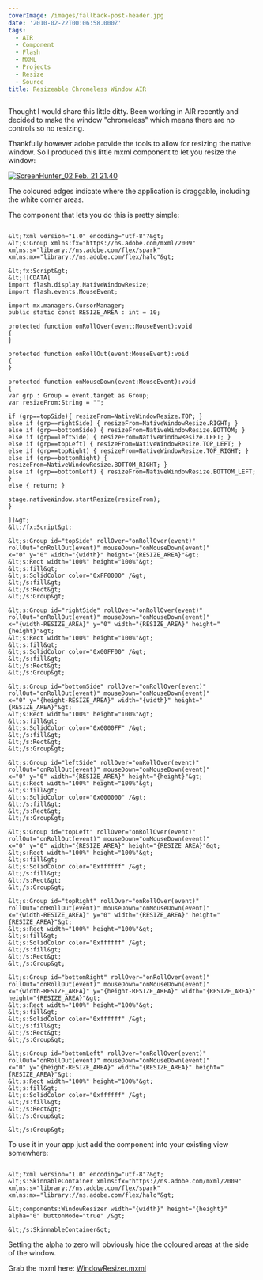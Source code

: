 ```yaml
---
coverImage: /images/fallback-post-header.jpg
date: '2010-02-22T00:06:58.000Z'
tags:
  - AIR
  - Component
  - Flash
  - MXML
  - Projects
  - Resize
  - Source
title: Resizeable Chromeless Window AIR
---
```


Thought I would share this little ditty. Been working in AIR recently and decided to make the window "chromeless" which means there are no controls so no resizing.

Thankfully however adobe provide the tools to allow for resizing the native window. So I produced this little mxml component to let you resize the window:

<!-- more -->

[![](https://mikecann.co.uk/wp-content/uploads/2010/02/ScreenHunter_02-Feb.-21-21.40.gif "ScreenHunter_02 Feb. 21 21.40")](https://mikecann.co.uk/wp-content/uploads/2010/02/ScreenHunter_02-Feb.-21-21.40.gif)

The coloured edges indicate where the application is draggable, including the white corner areas.

The component that lets you do this is pretty simple:

```

&lt;?xml version="1.0" encoding="utf-8"?&gt;
&lt;s:Group xmlns:fx="https://ns.adobe.com/mxml/2009"
xmlns:s="library://ns.adobe.com/flex/spark"
xmlns:mx="library://ns.adobe.com/flex/halo"&gt;

&lt;fx:Script&gt;
&lt;![CDATA[
import flash.display.NativeWindowResize;
import flash.events.MouseEvent;

import mx.managers.CursorManager;
public static const RESIZE_AREA : int = 10;

protected function onRollOver(event:MouseEvent):void
{
}

protected function onRollOut(event:MouseEvent):void
{
}

protected function onMouseDown(event:MouseEvent):void
{
var grp : Group = event.target as Group;
var resizeFrom:String = "";

if (grp==topSide){ resizeFrom=NativeWindowResize.TOP; }
else if (grp==rightSide) { resizeFrom=NativeWindowResize.RIGHT; }
else if (grp==bottomSide) { resizeFrom=NativeWindowResize.BOTTOM; }
else if (grp==leftSide) { resizeFrom=NativeWindowResize.LEFT; }
else if (grp==topLeft) { resizeFrom=NativeWindowResize.TOP_LEFT; }
else if (grp==topRight) { resizeFrom=NativeWindowResize.TOP_RIGHT; }
else if (grp==bottomRight) { resizeFrom=NativeWindowResize.BOTTOM_RIGHT; }
else if (grp==bottomLeft) { resizeFrom=NativeWindowResize.BOTTOM_LEFT; }
else { return; }

stage.nativeWindow.startResize(resizeFrom);
}

]]&gt;
&lt;/fx:Script&gt;

&lt;s:Group id="topSide" rollOver="onRollOver(event)" rollOut="onRollOut(event)" mouseDown="onMouseDown(event)"
x="0" y="0" width="{width}" height="{RESIZE_AREA}"&gt;
&lt;s:Rect width="100%" height="100%"&gt;
&lt;s:fill&gt;
&lt;s:SolidColor color="0xFF0000" /&gt;
&lt;/s:fill&gt;
&lt;/s:Rect&gt;
&lt;/s:Group&gt;

&lt;s:Group id="rightSide" rollOver="onRollOver(event)" rollOut="onRollOut(event)" mouseDown="onMouseDown(event)"
x="{width-RESIZE_AREA}" y="0" width="{RESIZE_AREA}" height="{height}"&gt;
&lt;s:Rect width="100%" height="100%"&gt;
&lt;s:fill&gt;
&lt;s:SolidColor color="0x00FF00" /&gt;
&lt;/s:fill&gt;
&lt;/s:Rect&gt;
&lt;/s:Group&gt;

&lt;s:Group id="bottomSide" rollOver="onRollOver(event)" rollOut="onRollOut(event)" mouseDown="onMouseDown(event)"
x="0" y="{height-RESIZE_AREA}" width="{width}" height="{RESIZE_AREA}"&gt;
&lt;s:Rect width="100%" height="100%"&gt;
&lt;s:fill&gt;
&lt;s:SolidColor color="0x0000FF" /&gt;
&lt;/s:fill&gt;
&lt;/s:Rect&gt;
&lt;/s:Group&gt;

&lt;s:Group id="leftSide" rollOver="onRollOver(event)" rollOut="onRollOut(event)" mouseDown="onMouseDown(event)"
x="0" y="0" width="{RESIZE_AREA}" height="{height}"&gt;
&lt;s:Rect width="100%" height="100%"&gt;
&lt;s:fill&gt;
&lt;s:SolidColor color="0x000000" /&gt;
&lt;/s:fill&gt;
&lt;/s:Rect&gt;
&lt;/s:Group&gt;

&lt;s:Group id="topLeft" rollOver="onRollOver(event)" rollOut="onRollOut(event)" mouseDown="onMouseDown(event)"
x="0" y="0" width="{RESIZE_AREA}" height="{RESIZE_AREA}"&gt;
&lt;s:Rect width="100%" height="100%"&gt;
&lt;s:fill&gt;
&lt;s:SolidColor color="0xffffff" /&gt;
&lt;/s:fill&gt;
&lt;/s:Rect&gt;
&lt;/s:Group&gt;

&lt;s:Group id="topRight" rollOver="onRollOver(event)" rollOut="onRollOut(event)" mouseDown="onMouseDown(event)"
x="{width-RESIZE_AREA}" y="0" width="{RESIZE_AREA}" height="{RESIZE_AREA}"&gt;
&lt;s:Rect width="100%" height="100%"&gt;
&lt;s:fill&gt;
&lt;s:SolidColor color="0xffffff" /&gt;
&lt;/s:fill&gt;
&lt;/s:Rect&gt;
&lt;/s:Group&gt;

&lt;s:Group id="bottomRight" rollOver="onRollOver(event)" rollOut="onRollOut(event)" mouseDown="onMouseDown(event)"
x="{width-RESIZE_AREA}" y="{height-RESIZE_AREA}" width="{RESIZE_AREA}" height="{RESIZE_AREA}"&gt;
&lt;s:Rect width="100%" height="100%"&gt;
&lt;s:fill&gt;
&lt;s:SolidColor color="0xffffff" /&gt;
&lt;/s:fill&gt;
&lt;/s:Rect&gt;
&lt;/s:Group&gt;

&lt;s:Group id="bottomLeft" rollOver="onRollOver(event)" rollOut="onRollOut(event)" mouseDown="onMouseDown(event)"
x="0" y="{height-RESIZE_AREA}" width="{RESIZE_AREA}" height="{RESIZE_AREA}"&gt;
&lt;s:Rect width="100%" height="100%"&gt;
&lt;s:fill&gt;
&lt;s:SolidColor color="0xffffff" /&gt;
&lt;/s:fill&gt;
&lt;/s:Rect&gt;
&lt;/s:Group&gt;

&lt;/s:Group&gt;

```

To use it in your app just add the component into your existing view somewhere:

```

&lt;?xml version="1.0" encoding="utf-8"?&gt;
&lt;s:SkinnableContainer xmlns:fx="https://ns.adobe.com/mxml/2009" xmlns:s="library://ns.adobe.com/flex/spark" xmlns:mx="library://ns.adobe.com/flex/halo"&gt;

&lt;components:WindowResizer width="{width}" height="{height}" alpha="0" buttonMode="true" /&gt;

&lt;/s:SkinnableContainer&gt;

```

Setting the alpha to zero will obviously hide the coloured areas at the side of the window.

Grab the mxml here: [WindowResizer.mxml](https://www.mikecann.co.uk/Files/WindowResizer.mxml)
